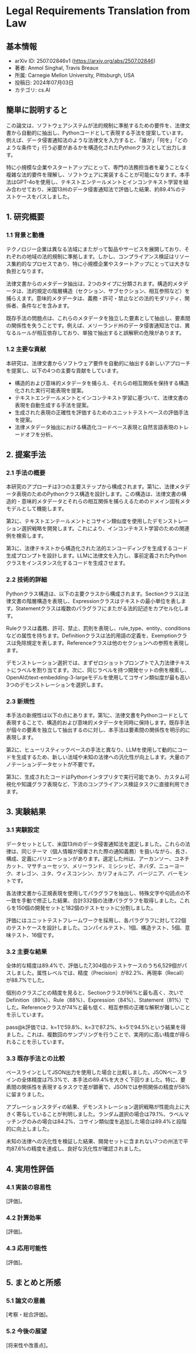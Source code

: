 # Legal Requirements Translation from Law

## 基本情報
- arXiv ID: 2507.02846v1 (https://arxiv.org/abs/2507.02846)
- 著者: Anmol Singhal, Travis Breaux
- 所属: Carnegie Mellon University, Pittsburgh, USA
- 投稿日: 2024年07月03日
- カテゴリ: cs.AI

## 簡単に説明すると
この論文は、ソフトウェアシステムが法的規制に準拠するための要件を、法律文書から自動的に抽出し、Pythonコードとして表現する手法を提案しています。例えば、データ侵害通知法のような法律文を入力すると、「誰が」「何を」「どのような条件で」行う必要があるかを構造化されたPythonクラスとして出力します。

特に小規模な企業やスタートアップにとって、専門の法務担当者を雇うことなく複雑な法的要件を理解し、ソフトウェアに実装することが可能になります。本手法はGPT-4oを使用し、テキストエンテールメントとインコンテキスト学習を組み合わせており、米国13州のデータ侵害通知法で評価した結果、約89.4%のテストケースをパスしました。

## 1. 研究概要
### 1.1 背景と動機
テクノロジー企業は異なる法域にまたがって製品やサービスを展開しており、それぞれの地域の法的規制に準拠します。しかし、コンプライアンス検証はリソース集約的なプロセスであり、特に小規模企業やスタートアップにとっては大きな負担となります。

法律文書からのメタデータ抽出は、2つのタイプに分類されます。構造的メタデータは、法的規定の階層構造（セクション、サブセクション、相互参照など）を捕らえます。意味的メタデータは、義務・許可・禁止などの法的モダリティ、関係者、条件などを含みます。

既存手法の問題点は、これらのメタデータを独立した要素として抽出し、要素間の関係性を失うことです。例えば、メリーランド州のデータ侵害通知法では、異なるルールが相互依存しており、単独で抽出すると誤解釈の危険があります。

### 1.2 主要な貢献
本研究は、法律文書からソフトウェア要件を自動的に抽出する新しいアプローチを提案し、以下の4つの主要な貢献をしています。
- 構造的および意味的メタデータを捕らえ、それらの相互関係を保持する構造化された実行可能表現を提案。
- テキストエンテールメントとインコンテキスト学習に基づいて、法律文書の表現を自動生成する手法を提案。
- 生成された表現の正確性を評価するためのユニットテストベースの評価手法を提案。
- 法律メタデータ抽出における構造化コードベース表現と自然言語表現のトレードオフを分析。

## 2. 提案手法
### 2.1 手法の概要
本研究のアプローチは3つの主要ステップから構成されます。第1に、法律メタデータ表現のためのPythonクラス構造を設計します。この構造は、法律文書の構造的・意味的メタデータとそれらの相互関係を捕らえるためのドメイン固有メタモデルとして機能します。

第2に、テキストエンテールメントとコサイン類似度を使用したデモンストレーション選択戦略を開発します。これにより、インコンテキスト学習のための関連例を検索します。

第3に、法律テキストから構造化された法的エンコーディングを生成するコード生成プロンプトを設計します。LLMに法律文を入力し、事前定義されたPythonクラスをインスタンス化するコードを生成させます。

### 2.2 技術的詳細
Pythonクラス構造は、以下の主要クラスから構成されます。Sectionクラスは法律文書の階層構造を表現し、Expressionクラスはテキストの最小単位を表します。Statementクラスは複数のパラグラフにまたがる法的記述をカプセル化します。

Ruleクラスは義務、許可、禁止、罰則を表現し、rule_type、entity、conditionsなどの属性を持ちます。Definitionクラスは法的用語の定義を、Exemptionクラスは免除規定を表します。Referenceクラスは他のセクションへの参照を表現します。

デモンストレーション選択では、まずゼロショットプロンプトで入力法律テキストにラベルを割り当てます。次に、同じラベルを持つ開発セットの例を検索し、OpenAIのtext-embedding-3-largeモデルを使用してコサイン類似度が最も高い3つのデモンストレーションを選択します。

### 2.3 新規性
本手法の新規性は以下の点にあります。第1に、法律文書をPythonコードとして表現することで、構造的および意味的メタデータを同時に保持します。既存手法が個々の要素を独立して抽出するのに対し、本手法は要素間の関係性を明示的に表現します。

第2に、ヒューリスティックベースの手法と異なり、LLMを使用して動的にコードを生成するため、新しい法域や未知の法律への汎化性が向上します。大量のアノテーションデータセットが不要です。

第3に、生成されたコードはPythonインタプリタで実行可能であり、カスタム可視化や知識グラフ表現など、下流のコンプライアンス検証タスクに直接利用できます。

## 3. 実験結果
### 3.1 実験設定
データセットとして、米国13州のデータ侵害通知法を選定しました。これらの法律は、同じテーマ（個人情報が侵害された際の通知義務）を扱いながら、長さ、構成、定義にバリエーションがあります。選定した州は、アーカンソー、コネチカット、マサチューセッツ、メリーランド、ミシシッピ、ネバダ、ニューヨーク、オレゴン、ユタ、ウィスコンシン、カリフォルニア、バージニア、バーモントです。

各法律文書から正規表現を使用してパラグラフを抽出し、特殊文字や句読点の不一致を手動で修正した結果、合計332個の法律パラグラフを取得しました。これらを150個の開発セットと182個のテストセットに分割しました。

評価にはユニットテストフレームワークを採用し、各パラグラフに対して22個のテストケースを設計しました。コンパイルテスト、1個、構造テスト、5個、意味テスト、16個です。

### 3.2 主要な結果
全体的な精度は89.4%で、評価した7,304個のテストケースのうち6,529個がパスしました。属性レベルでは、精度（Precision）が82.2%、再現率（Recall）が88.7%でした。

個別のクラスごとの精度を見ると、Sectionクラスが96%と最も高く、次いでDefinition（89%）、Rule（88%）、Expression（84%）、Statement（81%）でした。Referenceクラスが74%と最も低く、相互参照の正確な解釈が難しいことを示しています。

pass@k評価では、k=1で59.8%、k=3で87.2%、k=5で94.5%という結果を得ました。これは、複数回のサンプリングを行うことで、実用的に高い精度が得られることを示しています。

### 3.3 既存手法との比較
ベースラインとしてJSON出力を使用した場合と比較しました。JSONベースラインの全体精度は75.3%で、本手法の89.4%を大きく下回りました。特に、要素間の関係性を表現するタスクで差が顕著で、JSONでは参照関係の精度が58%に留まりました。

アブレーションスタディの結果、デモンストレーション選択戦略が性能向上に大きく寄与していることが判明しました。ランダム選択の場合は79.1%、ラベルマッチングのみの場合は84.2%、コサイン類似度を追加した場合は89.4%と段階的に向上しました。

未知の法律への汎化性を検証した結果、開発セットに含まれない7つの州法で平均87.6%の精度を達成し、良好な汎化性が確認されました。

## 4. 実用性評価
### 4.1 実装の容易性
[評価]。

### 4.2 計算効率
[評価]。

### 4.3 応用可能性
[評価]。

## 5. まとめと所感
### 5.1 論文の意義
[考察・総合評価]。

### 5.2 今後の展望
[将来性や改善点]。